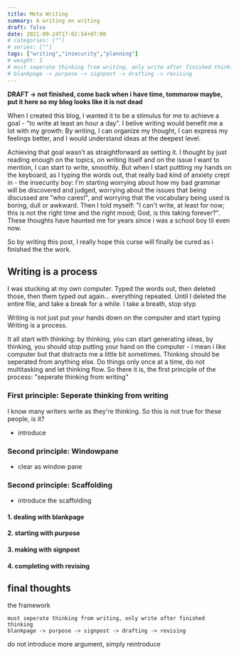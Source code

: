 ```yaml
---
title: Meta Writing
summary: A writing on writing
draft: false
date: 2021-09-24T17:02:54+07:00
# categories: [""]
# series: [""]
tags: ["writing","insecurity","planning"]
# weight: 1
# must seperate thinking from writing, only write after finished thinking
# blankpage -> purpose -> signpost -> drafting -> revising
---
```


**DRAFT -> not finished, come back when i have time, tommorow maybe, put it here so my blog looks like it is not dead**

When I created this blog, I wanted it to be a stimulus for me to achieve a goal - "to write at least an hour a day". I belive writing would benefit me a lot with my growth: By writing, I can organize my thought, I can express my feelings better, and I would understand ideas at the deepest level.

Achieving that goal wasn't as straightforward as setting it. I thought by just reading enough on the topics, on writing itself and on the issue I want to mention, I can start to write, smoothly. But when I start puttting my hands on the keyboard, as I typing the words out, that really bad kind of anxiety crept in - the insecurity boy: I'm starting worrying about how my bad grammar will be discovered and judged, worrying about the issues that being discussed are "who cares!", and worrying that the vocabulary being used is boring, dull or awkward. Then I told myself: "I can't write, at least for now; this is not the right time and the right mood; God, is this taking forever?". These thoughts have haunted me for years since i was a school boy til even now.

So by writing this post, I really hope this curse will finally be cured as i finished the the work.

## Writing is a process

I was stucking at my own computer. Typed the words out, then deleted those, then them typed out again... everything repeated. Until I deleted the entire file, and take a break for a while. I take a breath, stop styp

Writing is not just put your hands down on the computer and start typing
Writing is a process.

It all start with thinking: by thinking, you can start generating ideas, by thinking, you should stop putting your hand on the computer - i mean i like computer but that distracts me a little bit sometimes. Thinking should be seperated from anything else. Do things only once at a time, do not multitasking and let thinking flow. So there it is, the first principle of the process: "seperate thinking from writing" 

### First principle: Seperate thinking from writing

I know many writers write as they're thinking. So this is not true for these people, is it?
- introduce

### Second principle: Windowpane

- clear as window pane

### Second principle: Scaffolding

- introduce the scaffolding

#### 1. dealing with blankpage 

#### 2. starting with purpose 

#### 3. making with signpost 

#### 4. completing with revising 

## final thoughts

the framework

```
must seperate thinking from writing, only write after finished thinking
blankpage -> purpose -> signpost -> drafting -> revising
```
do not introduce more argument, simply reintroduce 
 

